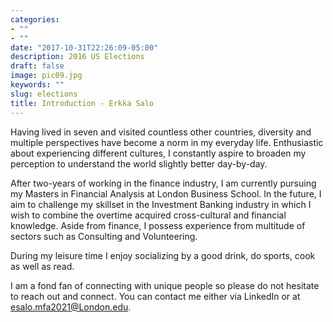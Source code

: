 ```yaml
---
categories:
- ""
- ""
date: "2017-10-31T22:26:09-05:00"
description: 2016 US Elections
draft: false
image: pic09.jpg
keywords: ""
slug: elections
title: Introduction - Erkka Salo 
---
```


Having lived in seven and visited countless other countries, diversity and multiple perspectives have become a norm in my everyday life. Enthusiastic about experiencing different cultures, I constantly aspire to broaden my perception to understand the world slightly better day-by-day.

After two-years of working in the finance industry, I am currently pursuing my Masters in Financial Analysis at London Business School. In the future, I aim to challenge my skillset in the Investment Banking industry in which I wish to combine the overtime acquired cross-cultural and financial knowledge. Aside from finance, I possess experience from multitude of sectors such as Consulting and Volunteering.

During my leisure time I enjoy socializing by a good drink, do sports, cook as well as read. 

I am a fond fan of connecting with unique people so please do not hesitate to reach out and connect. You can contact me either via LinkedIn or at esalo.mfa2021@London.edu.
